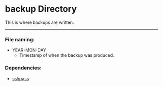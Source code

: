 # backup Directory

This is where backups are written.

---

### File naming:

* YEAR-MON-DAY
	* Timestamp of when the backup was produced.

### Dependencies:

* [sshpass](https://stackoverflow.com/questions/12202587/automatically-enter-ssh-password-with-script)
